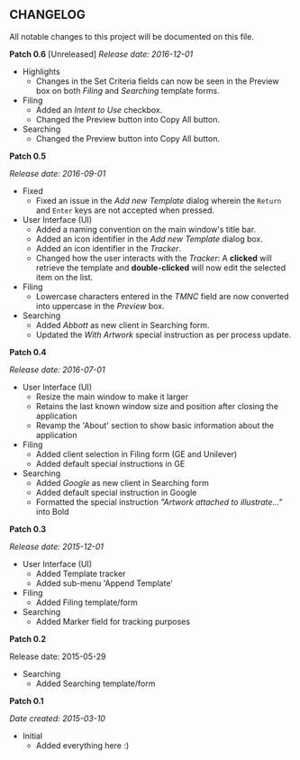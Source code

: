 CHANGELOG
---------
All notable changes to this project will be documented on this file.

**Patch 0.6** [Unreleased]
_Release date: 2016-12-01_

* Highlights 
    * Changes in the Set Criteria fields can now be seen in the Preview box on both _Filing_ and _Searching_ template forms.
* Filing
    * Added an _Intent to Use_ checkbox.
    * Changed the Preview button into Copy All button.
* Searching
    * Changed the Preview button into Copy All button.

**Patch 0.5**

_Release date: 2016-09-01_

* Fixed
    * Fixed an issue in the _Add new Template_ dialog wherein the `Return` and `Enter` keys are not accepted when pressed.
* User Interface (UI)
    * Added a naming convention on the main window's title bar. 
	* Added an icon identifier in the _Add new Template_ dialog box.
	* Added an icon identifier in the _Tracker_.
	* Changed how the user interacts with the _Tracker_: A **clicked** will retrieve the template and **double-clicked** will now edit the selected item on the list.
* Filing
    * Lowercase characters entered in the _TMNC_ field are now converted into uppercase in the _Preview_ box.
* Searching
    * Added _Abbott_ as new client in Searching form.
    * Updated the _With Artwork_ special instruction as per process update.
    

**Patch 0.4**

_Release date: 2016-07-01_

* User Interface (UI)
    * Resize the main window to make it larger 
    * Retains the last known window size and position after closing the application
    * Revamp the 'About' section to show basic information about the application
* Filing
    * Added client selection in Filing form (GE and Unilever)
    * Added default special instructions in GE
* Searching
    * Added _Google_ as new client in Searching form
    * Added default special instruction in Google
    * Formatted the special instruction _"Artwork attached to illustrate..."_ into Bold 


**Patch 0.3**

_Release date: 2015-12-01_

* User Interface (UI)
    * Added Template tracker
    * Added sub-menu 'Append Template'      
* Filing
    * Added Filing template/form
* Searching
    * Added Marker field for tracking purposes


**Patch 0.2**

Release date: 2015-05-29

* Searching
    * Added Searching template/form


**Patch 0.1**

_Date created: 2015-03-10_

* Initial
    * Added everything here :)